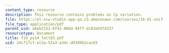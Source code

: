 ```yaml
---
content_type: resource
description: This resource contains problems on Cp variation.
file: https://ol-ocw-studio-app-qa.s3.amazonaws.com/courses/16-01-unified-engineering-i-ii-iii-iv-fall-2005-spring-2006/24cf17cfec3a52a3a34cd03d9b2cac03_f19_ps14_fall03.pdf
file_type: application/pdf
parent_uid: a6eb2151-6f41-806d-94ff-dc83eb5f4337
resourcetype: Document
title: f19_ps14_fall03.pdf
uid: 24cf17cf-ec3a-52a3-a34c-d03d9b2cac03
---
```

